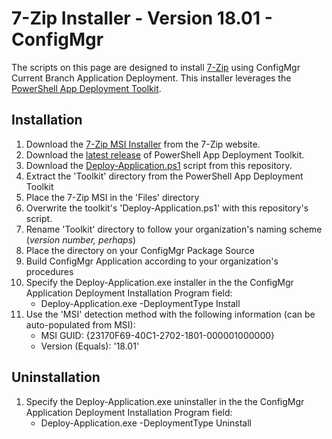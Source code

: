 # 7-Zip Installer - Version 18.01 - ConfigMgr

The scripts on this page are designed to install [7-Zip](https://www.7-zip.org/) using ConfigMgr Current Branch Application Deployment. This installer leverages the [PowerShell App Deployment Toolkit](http://psappdeploytoolkit.com/).

## Installation

1. Download the [7-Zip MSI Installer](https://www.7-zip.org/a/7z1801-x64.msi "7z1801-x64.msi") from the 7-Zip website.
1. Download the [latest release](https://github.com/PSAppDeployToolkit/PSAppDeployToolkit/releases/latest) of PowerShell App Deployment Toolkit.
1. Download the [Deploy-Application.ps1](https://github.com/aentringer/CMAppScripts/raw/master/7-Zip/Deploy-Application.ps1) script from this repository.
1. Extract the 'Toolkit' directory from the PowerShell App Deployment Toolkit
1. Place the 7-Zip MSI in the 'Files' directory
1. Overwrite the toolkit's 'Deploy-Application.ps1' with this repository's script.
1. Rename 'Toolkit' directory to follow your organization's naming scheme (*version number, perhaps*)
1. Place the directory on your ConfigMgr Package Source
1. Build ConfigMgr Application according to your organization's procedures
1. Specify the Deploy-Application.exe installer in the the ConfigMgr Application Deployment Installation Program field:
    * Deploy-Application.exe -DeploymentType Install
1. Use the 'MSI' detection method with the following information (can be auto-populated from MSI):
    * MSI GUID: {23170F69-40C1-2702-1801-000001000000}
    * Version (Equals): '18.01'

## Uninstallation

1. Specify the Deploy-Application.exe uninstaller in the the ConfigMgr Application Deployment Installation Program field:
    * Deploy-Application.exe -DeploymentType Uninstall
